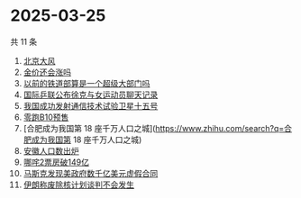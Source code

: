 # 2025-03-25

共 11 条

<!-- BEGIN ZHIHUSEARCH -->
<!-- 最后更新时间 Tue Mar 25 2025 11:01:54 GMT+0800 (China Standard Time) -->
1. [北京大风](https://www.zhihu.com/search?q=北京大风)
1. [金价还会涨吗](https://www.zhihu.com/search?q=金价还会涨吗)
1. [以前的铁道部算是一个超级大部门吗](https://www.zhihu.com/search?q=以前的铁道部算是一个超级大部门吗)
1. [国际乒联公布徐克与女运动员聊天记录](https://www.zhihu.com/search?q=国际乒联公布徐克与女运动员聊天记录)
1. [我国成功发射通信技术试验卫星十五号](https://www.zhihu.com/search?q=我国成功发射通信技术试验卫星十五号)
1. [零跑B10预售](https://www.zhihu.com/search?q=零跑B10预售)
1. [合肥成为我国第 18 座千万人口之城](https://www.zhihu.com/search?q=合肥成为我国第 18 座千万人口之城)
1. [安徽人口数出炉](https://www.zhihu.com/search?q=安徽人口数出炉)
1. [哪咤2票房破149亿](https://www.zhihu.com/search?q=哪咤2票房破149亿)
1. [马斯克发现美政府数千亿美元虚假合同](https://www.zhihu.com/search?q=马斯克发现美政府数千亿美元虚假合同)
1. [伊朗称废除核计划谈判不会发生](https://www.zhihu.com/search?q=伊朗称废除核计划谈判不会发生)
<!-- END ZHIHUSEARCH -->

